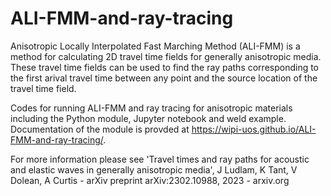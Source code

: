 # ALI-FMM-and-ray-tracing
Anisotropic Locally Interpolated Fast Marching Method (ALI-FMM) is a method for calculating 2D travel time fields for generally anisotropic media. These travel time fields can be used to find the ray paths corresponding to the first arival travel time between any point and the source location of the travel time field.

Codes for running ALI-FMM and ray tracing for anisotropic materials including the Python module, Jupyter notebook and weld example. Documentation of the module is provded at https://wipi-uos.github.io/ALI-FMM-and-ray-tracing/.

For more information please see
'Travel times and ray paths for acoustic and elastic waves in generally anisotropic media', J Ludlam, K Tant, V Dolean, A Curtis - arXiv preprint arXiv:2302.10988, 2023 - arxiv.org
